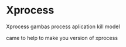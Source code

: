 # Xprocess
Xprocess gambas process aplication kill model

came to help to make you version of xprocess
